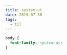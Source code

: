 ```yaml
---
title: system-ui
date: 2019-07-30
tags:
  - til
---
```


```css
body {
  font-family: system-ui;
}
```
